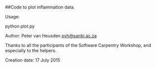 ##Code to plot inflammation data.

Usage:

python plot.py

Author: Peter van Heusden <pvh@sanbi.ac.za>

Thanks to all the participants of the Software Carpentry Workshop,
and especially to the helpers.

Creation date: 17 July 2015
